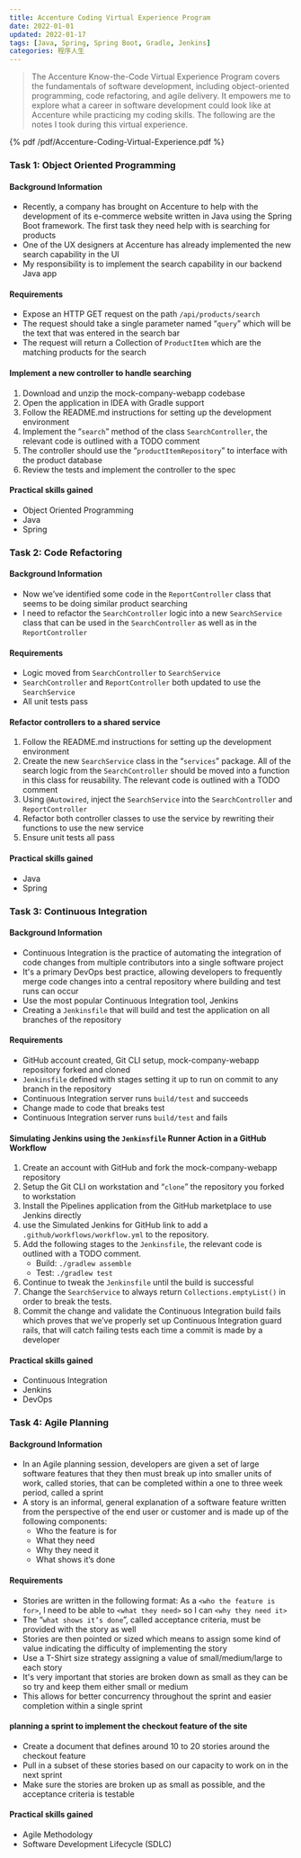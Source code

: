 ```yaml
---
title: Accenture Coding Virtual Experience Program
date: 2022-01-01
updated: 2022-01-17
tags: [Java, Spring, Spring Boot, Gradle, Jenkins]
categories: 程序人生
---
```


> The Accenture Know-the-Code Virtual Experience Program covers the fundamentals of software development, including object-oriented programming, code refactoring, and agile delivery. It empowers me to explore what a career in software development could look like at Accenture while practicing my coding skills. The following are the notes I took during this virtual experience.

<!--more-->

{% pdf /pdf/Accenture-Coding-Virtual-Experience.pdf %}

### Task 1: Object Oriented Programming

#### Background Information

- Recently, a company has brought on Accenture to help with the development of its e-commerce website written in Java using the Spring Boot framework. The first task they need help with is searching for products
- One of the UX designers at Accenture has already implemented the new search capability in the UI
- My responsibility is to implement the search capability in our backend Java app

#### Requirements

- Expose an HTTP GET request on the path `/api/products/search`
- The request should take a single parameter named “`query`” which will be the text that was entered in the search bar
- The request will return a Collection of `ProductItem` which are the matching products for the search

#### Implement a new controller to handle searching

1. Download and unzip the mock-company-webapp codebase
1. Open the application in IDEA with Gradle support
2. Follow the README.md instructions for setting up the development environment
3. Implement the “`search`” method of the class `SearchController`, the relevant code is outlined with a TODO comment
4. The controller should use the “`productItemRepository`” to interface with the product database
5. Review the tests and implement the controller to the spec

#### Practical skills gained

- Object Oriented Programming
- Java
- Spring

### Task 2: Code Refactoring

#### Background Information

- Now we’ve identified some code in the `ReportController` class that seems to be doing similar product searching
- I need to refactor the `SearchController` logic into a new `SearchService` class that can be used in the `SearchController` as well as in the `ReportController`

#### Requirements

- Logic moved from `SearchController` to `SearchService`
- `SearchController` and `ReportController` both updated to use the `SearchService`
- All unit tests pass

####  Refactor controllers to a shared service

1. Follow the README.md instructions for setting up the development environment
2. Create the new `SearchService` class in the “`services`” package. All of the search logic from the `SearchController` should be moved into a function in this class for reusability. The relevant code is outlined with a TODO comment
3. Using `@Autowired`, inject the `SearchService` into the `SearchController` and `ReportController`
4. Refactor both controller classes to use the service by rewriting their functions to use the new service
5. Ensure unit tests all pass

#### Practical skills gained

- Java
- Spring


### Task 3: Continuous Integration

#### Background Information

- Continuous Integration is the practice of automating the integration of code changes from multiple contributors into a single software project
- It's a primary DevOps best practice, allowing developers to frequently merge code changes into a central repository where building and test runs can occur
- Use the most popular Continuous Integration tool, Jenkins
- Creating a `Jenkinsfile` that will build and test the application on all branches of the repository

#### Requirements

- GitHub account created, Git CLI setup, mock-company-webapp repository forked and cloned
- `Jenkinsfile` defined with stages setting it up to run on commit to any branch in the repository
- Continuous Integration server runs `build/test` and succeeds
- Change made to code that breaks test
- Continuous Integration server runs `build/test` and fails

#### Simulating Jenkins using the `Jenkinsfile` Runner Action in a GitHub Workflow

1. Create an account with GitHub and fork the mock-company-webapp repository
2. Setup the Git CLI on workstation and “`clone`” the repository you forked to workstation
3. Install the Pipelines application from the GitHub marketplace to use Jenkins directly
4. use the Simulated Jenkins for GitHub link to add a `.github/workflows/workflow.yml` to the repository.
5. Add the following stages to the `Jenkinsfile`, the relevant code is outlined with a TODO comment.
   - Build: `./gradlew assemble`
   - Test: `./gradlew test`
6. Continue to tweak the `Jenkinsfile` until the build is successful
7. Change the `SearchService` to always return `Collections.emptyList()` in order to break the tests.
8. Commit the change and validate the Continuous Integration build fails which proves that we’ve properly set up Continuous Integration guard rails, that will catch failing tests each time a commit is made by a developer

#### Practical skills gained

- Continuous Integration
- Jenkins
- DevOps

### Task 4: Agile Planning

#### Background Information

- In an Agile planning session, developers are given a set of large software features that they then must break up into smaller units of work, called stories, that can be completed within a one to three week period, called a sprint
- A story is an informal, general explanation of a software feature written from the perspective of the end user or customer and is made up of the following components:
  - Who the feature is for
  - What they need
  - Why they need it
  - What shows it’s done

#### Requirements

- Stories are written in the following format: As a `<who the feature is for>`, I need to be able to `<what they need>` so I can `<why they need it>`
- The “`what shows it’s done`”, called acceptance criteria, must be provided with the story as well
- Stories are then pointed or sized which means to assign some kind of value indicating the difficulty of implementing the story
- Use a T-Shirt size strategy assigning a value of small/medium/large to each story
- It's very important that stories are broken down as small as they can be so try and keep them either small or medium
- This allows for better concurrency throughout the sprint and easier completion within a single sprint

#### planning a sprint to implement the checkout feature of the site

- Create a document that defines around 10 to 20 stories around the checkout feature
- Pull in a subset of these stories based on our capacity to work on in the next sprint
- Make sure the stories are broken up as small as possible, and the acceptance criteria is testable

#### Practical skills gained

- Agile Methodology
- Software Development Lifecycle (SDLC)
